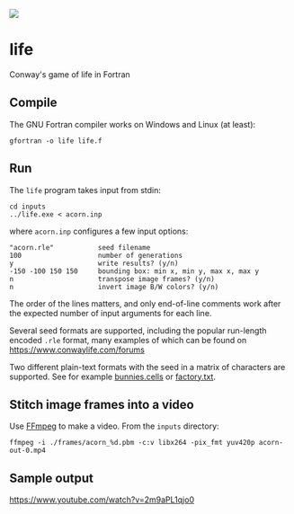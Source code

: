 ![](https://github.com/JeffIrwin/life/workflows/CI/badge.svg)

# life
Conway's game of life in Fortran

## Compile
The GNU Fortran compiler works on Windows and Linux (at least):

    gfortran -o life life.f

## Run
The `life` program takes input from stdin:

    cd inputs
    ../life.exe < acorn.inp

where `acorn.inp` configures a few input options:

    "acorn.rle"           seed filename
    100                   number of generations
    y                     write results? (y/n)
    -150 -100 150 150     bounding box: min x, min y, max x, max y
    n                     transpose image frames? (y/n)
    n                     invert image B/W colors? (y/n)

The order of the lines matters, and only end-of-line comments work after the expected number of input arguments for each line.

Several seed formats are supported, including the popular run-length encoded `.rle` format, many examples of which can be found on https://www.conwaylife.com/forums

Two different plain-text formats with the seed in a matrix of characters are supported.  See for example [bunnies.cells](inputs/bunnies.cells) or [factory.txt](inputs/factory.txt).

## Stitch image frames into a video
Use [FFmpeg](https://www.ffmpeg.org/download.html) to make a video.  From the `inputs` directory:

    ffmpeg -i ./frames/acorn_%d.pbm -c:v libx264 -pix_fmt yuv420p acorn-out-0.mp4

## Sample output
https://www.youtube.com/watch?v=2m9aPL1qjo0
